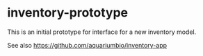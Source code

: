 # inventory-prototype

This is an initial prototype for interface for a new inventory model.

See also https://github.com/aquariumbio/inventory-app
